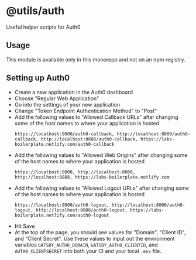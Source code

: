 # @utils/auth

Useful helper scripts for Auth0

## Usage

This module is available only in this monorepo and not on an npm registry.

## Setting up Auth0

- Create a new application in the Auth0 dashboard
- Choose "Regular Web Application"
- Go into the settings of your new application
- Change "Token Endpoint Authentication Method" to "Post"
- Add the following values to "Allowed Callback URLs" after changing some of the host names to where your application is hosted
  ```
  https://localhost:8000/auth0-callback, http://localhost:8000/auth0-callback, http://localhost:8888/auth0-callback, https://labs-boilerplate.netlify.com/auth0-callback
  ```
- Add the following values to "Allowed Web Origins" after changing some of the host names to where your application is hosted
  ```
  https://localhost:8000, http://localhost:8000, http://localhost:8888, https://labs-boilerplate.netlify.com
  ```
- Add the following values to "Allowed Logout URLs" after changing some of the host names to where your application is hosted
  ```
  https://localhost:8000/auth0-logout, http://localhost:8000/auth0-logout, http://localhost:8888/auth0-logout, https://labs-boilerplate.netlify.com/auth0-logout
  ```
- Hit Save
- At the top of the page, you should see values for "Domain", "Client ID", and "Client Secret". Use these values to input out the environment variables `GATSBY_AUTH0_DOMAIN`, `GATSBY_AUTH0_CLIENTID`, and `AUTH0_CLIENTSECRET` into both your CI and your local `.env` file.
